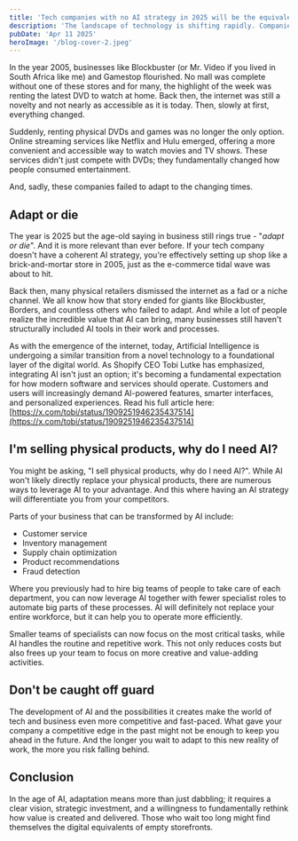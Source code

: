 ```yaml
---
title: 'Tech companies with no AI strategy in 2025 will be the equivalent of brick-and-mortar stores in 2005.'
description: 'The landscape of technology is shifting rapidly. Companies without a clear AI strategy risk obsolescence, much like physical stores unprepared for the e-commerce wave two decades ago.'
pubDate: 'Apr 11 2025'
heroImage: '/blog-cover-2.jpeg'
---
```


In the year 2005, businesses like Blockbuster (or Mr. Video if you lived in South Africa like me) and Gamestop flourished. No mall was complete without one of these stores and for many, the highlight of the week was renting the latest DVD to watch at home. Back then, the internet was still a novelty and not nearly as accessible as it is today. Then, slowly at first, everything changed.

Suddenly, renting physical DVDs and games was no longer the only option. Online streaming services like Netflix and Hulu emerged, offering a more convenient and accessible way to watch movies and TV shows. These services didn't just compete with DVDs; they fundamentally changed how people consumed entertainment.

And, sadly, these companies failed to adapt to the changing times.

## Adapt or die

The year is 2025 but the age-old saying in business still rings true - "_adapt or die_". And it is more relevant than ever before.  If your tech company doesn't have a coherent AI strategy, you're effectively setting up shop like a brick-and-mortar store in 2005, just as the e-commerce tidal wave was about to hit.

Back then, many physical retailers dismissed the internet as a fad or a niche channel. We all know how that story ended for giants like Blockbuster, Borders, and countless others who failed to adapt. And while a lot of people realize the incredible value that AI can bring, many businesses still haven't structurally included AI tools in their work and processes.

As with the emergence of the internet, today, Artificial Intelligence is undergoing a similar transition from a novel technology to a foundational layer of the digital world. As Shopify CEO Tobi Lutke has emphasized, integrating AI isn't just an option; it's becoming a fundamental expectation for how modern software and services should operate. Customers and users will increasingly demand AI-powered features, smarter interfaces, and personalized experiences. Read his full article here: [https://x.com/tobi/status/1909251946235437514](https://x.com/tobi/status/1909251946235437514)

## I'm selling physical products, why do I need AI?

You might be asking, "I sell physical products, why do I need AI?". While AI won't likely directly replace your physical products, there are numerous ways to leverage AI to your advantage. And this where having an AI strategy will differentiate you from your competitors.

Parts of your business that can be transformed by AI include:

- Customer service
- Inventory management
- Supply chain optimization
- Product recommendations
- Fraud detection

Where you previously had to hire big teams of people to take care of each department, you can now leverage AI together with fewer specialist roles to automate big parts of these processes. AI will definitely not replace your entire workforce, but it can help you to operate more efficiently.

Smaller teams of specialists can now focus on the most critical tasks, while AI handles the routine and repetitive work. This not only reduces costs but also frees up your team to focus on more creative and value-adding activities.

## Don't be caught off guard

The development of AI and the possibilities it creates make the world of tech and business even more competitive and fast-paced. What gave your company a competitive edge in the past might not be enough to keep you ahead in the future. And the longer you wait to adapt to this new reality of work, the more you risk falling behind.

## Conclusion

In the age of AI, adaptation means more than just dabbling; it requires a clear vision, strategic investment, and a willingness to fundamentally rethink how value is created and delivered. Those who wait too long might find themselves the digital equivalents of empty storefronts.
